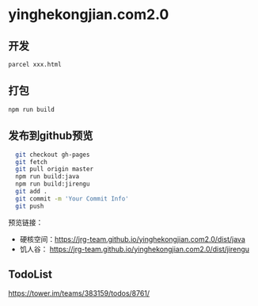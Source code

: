 # yinghekongjian.com2.0

## 开发

``parcel xxx.html``

## 打包

``npm run build``

## 发布到github预览

```bash
  git checkout gh-pages
  git fetch
  git pull origin master
  npm run build:java
  npm run build:jirengu
  git add .
  git commit -m 'Your Commit Info'
  git push
```

预览链接：

- 硬核空间：https://jrg-team.github.io/yinghekongjian.com2.0/dist/java
- 饥人谷： https://jrg-team.github.io/yinghekongjian.com2.0/dist/jirengu

## TodoList

  https://tower.im/teams/383159/todos/8761/
  